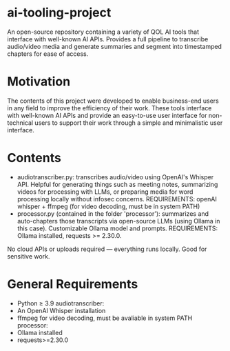 # ai-tooling-project
An open-source repository containing a variety of QOL AI tools that interface with well-known AI APIs.
Provides a full pipeline to transcribe audio/video media and generate summaries and segment into timestamped chapters for ease of access. 

# Motivation 
The contents of this project were developed to enable business-end users in any field to improve the efficiency of their work. These tools interface with well-known AI APIs and provide an easy-to-use user interface for non-technical users to support their work through a simple and minimalistic user interface. 

# Contents 
- audiotranscriber.py: transcribes audio/video using OpenAI's Whisper API. Helpful for generating things such as meeting notes, summarizing videos for processing with LLMs, or preparing media for word processing locally without infosec concerns. REQUIREMENTS: openAI whisper + ffmpeg (for video decoding, must be in system PATH)
- processor.py (contained in the folder 'processor'): summarizes and auto-chapters those transcripts via open-source LLMs (using Ollama in this case). Customizable Ollama model and prompts. REQUIREMENTS: Ollama installed, requests >= 2.30.0. 

No cloud APIs or uploads required — everything runs locally. Good for sensitive work. 

# General Requirements

- Python ≥ 3.9
audiotranscriber:
- An OpenAI Whisper installation
- ffmpeg for video decoding, must be avaliable in system PATH
processor: 
- Ollama installed 
- requests>=2.30.0
  
